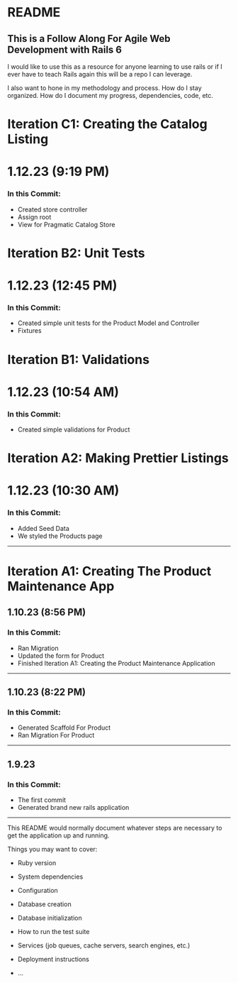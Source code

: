 # README

## This is a Follow Along For Agile Web Development with Rails 6
I would like to use this as a resource for anyone learning to use rails or
if I ever have to teach Rails again this will be a repo I can leverage.

I also want to hone in my methodology and process. How do I stay organized.
How do I document my progress, dependencies, code, etc.

# Iteration C1: Creating the Catalog Listing

# 1.12.23 (9:19 PM)
### In this Commit:
- Created store controller
- Assign root
- View for Pragmatic Catalog Store

# Iteration B2: Unit Tests

# 1.12.23 (12:45 PM)
### In this Commit:
- Created simple unit tests for the Product Model and Controller
- Fixtures

# Iteration B1: Validations

# 1.12.23 (10:54 AM)
### In this Commit: 
- Created simple validations for Product

# Iteration A2: Making Prettier Listings

# 1.12.23 (10:30 AM)
### In this Commit: 
- Added Seed Data
- We styled the Products page


---
#  Iteration A1: Creating The Product Maintenance App

## 1.10.23 (8:56 PM)

### In this Commit: 
- Ran Migration
- Updated the form for Product
- Finished Iteration A1: Creating the Product Maintenance Application

---
## 1.10.23 (8:22 PM)

### In this Commit:
- Generated Scaffold For Product
- Ran Migration For Product

---
## 1.9.23

### In this Commit:
- The first commit
- Generated brand new rails application

---

This README would normally document whatever steps are necessary to get the
application up and running.

Things you may want to cover:

* Ruby version

* System dependencies

* Configuration

* Database creation

* Database initialization

* How to run the test suite

* Services (job queues, cache servers, search engines, etc.)

* Deployment instructions

* ...
